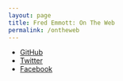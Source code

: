 ```yaml
---
layout: page
title: Fred Emmott: On The Web
permalink: /ontheweb
---
```


* [GitHub](https://www.github.com/fredemmott)
* [Twitter](https://www.twitter.com/fredemott)
* [Facebook](https://www.facebook.com)
